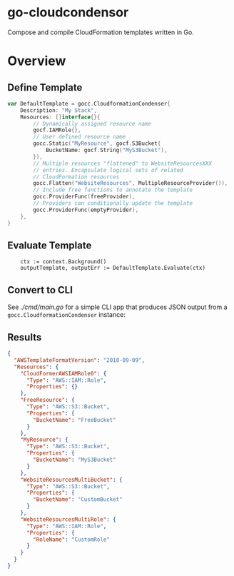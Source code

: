# go-cloudcondensor

Compose and compile CloudFormation templates written in Go.

# Overview

## Define Template

```go
var DefaultTemplate = gocc.CloudformationCondenser{
	Description: "My Stack",
	Resources: []interface{}{
		// Dynamically assigned resource name
		gocf.IAMRole{},
		// User defined resource name
		gocc.Static("MyResource", gocf.S3Bucket{
			BucketName: gocf.String("MyS3Bucket"),
		}),
		// Multiple resources "flattened" to WebsiteResourcesXXX
		// entries. Encapsulate logical sets of related
		// CloudFormation resources
		gocc.Flatten("WebsiteResources", MultipleResourceProvider()),
		// Include free functions to annotate the template
		gocc.ProviderFunc(freeProvider),
		// Providers can conditionally update the template
		gocc.ProviderFunc(emptyProvider),
	},
}
```

## Evaluate Template

```
	ctx := context.Background()
	outputTemplate, outputErr := DefaultTemplate.Evaluate(ctx)
```

## Convert to CLI

See _./cmd/main.go_ for a simple CLI app that produces
JSON output from a `gocc.CloudformationCondenser` instance:

## Results

```json
{
  "AWSTemplateFormatVersion": "2010-09-09",
  "Resources": {
    "CloudFormerAWSIAMRole0": {
      "Type": "AWS::IAM::Role",
      "Properties": {}
    },
    "FreeResource": {
      "Type": "AWS::S3::Bucket",
      "Properties": {
        "BucketName": "FreeBucket"
      }
    },
    "MyResource": {
      "Type": "AWS::S3::Bucket",
      "Properties": {
        "BucketName": "MyS3Bucket"
      }
    },
    "WebsiteResourcesMultiBucket": {
      "Type": "AWS::S3::Bucket",
      "Properties": {
        "BucketName": "CustomBucket"
      }
    },
    "WebsiteResourcesMultiRole": {
      "Type": "AWS::IAM::Role",
      "Properties": {
        "RoleName": "CustomRole"
      }
    }
  }
}
```

